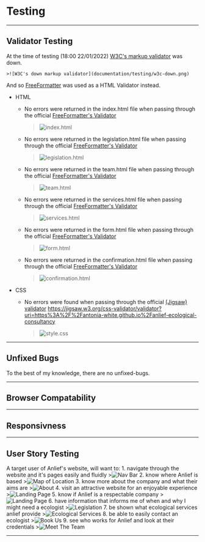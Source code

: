 # Testing 

<!-- In this section, you need to convince the assessor that you have conducted enough testing to legitimately believe that the site works well. Essentially, in this part you will want to go over all of your project’s features and ensure that they all work as intended, with the project providing an easy and straightforward way for the users to achieve their goals.

In addition, you should mention in this section how your project looks and works on different browsers and screen sizes.

You should also mention in this section any interesting bugs or problems you discovered during your testing, even if you haven't addressed them yet.

If this section grows too long, you may want to split it off into a separate file and link to it from here. -->

***

## Validator Testing 

At the time of testing (18:00 22/01/2022) [W3C's markup validator](https://validator.w3.org/) was down.

    >![W3C's down markup validator](documentation/testing/w3c-down.png)

And so [FreeFormatter](https://www.freeformatter.com/html-validator.html) was used as a HTML Validator instead.


- HTML
  - No errors were returned in the index.html file when passing through the official [FreeFormatter's Validator](https://www.freeformatter.com/html-validator.html)

    >![index.html](documentation/testing/ff-html-index-screenshot.png)

  - No errors were returned in the legislation.html file when passing through the official [FreeFormatter's Validator](https://www.freeformatter.com/html-validator.html)

    >![legislation.html](documentation/testing/ff-html-legislation-screenshot.png)

  - No errors were returned in the team.html file when passing through the official [FreeFormatter's Validator](https://www.freeformatter.com/html-validator.html)

    >![team.html](documentation/testing/ff-html-team-screenshot.png)

  - No errors were returned in the services.html file when passing through the official [FreeFormatter's Validator](https://www.freeformatter.com/html-validator.html)

    >![services.html](documentation/testing/ff-html-services-screenshot.png)

  - No errors were returned in the form.html file when passing through the official [FreeFormatter's Validator](https://www.freeformatter.com/html-validator.html)

    >![form.html](documentation/testing/ff-html-form-screenshot.png)

  - No errors were returned in the confirmation.html file when passing through the official [FreeFormatter's Validator](https://www.freeformatter.com/html-validator.html)
    >![confirmation.html](documentation/testing/ff-html-confirmation-screenshot.png)

- CSS
  - No errors were found when passing through the official [(Jigsaw) validator](https://jigsaw.w3.org/css-validator/validator?uri=https%3A%2F%2Fvalidator.w3.org%2Fnu%2F%3Fdoc%3Dhttps%253A%252F%252Fcode-institute-org.github.io%252Flove-running-2.0%252Findex.html&profile=css3svg&usermedium=all&warning=1&vextwarning=&lang=en#css)
  https://jigsaw.w3.org/css-validator/validator?uri=https%3A%2F%2Fantonia-white.github.io%2Fanlief-ecological-consultancy
    >![style.css](documentation/testing/w3c-css-validator-screenshot.png)

***

## Unfixed Bugs 

To the best of my knowledge, there are no unfixed-bugs.

***

## Browser Compatability

<!-- Screenshots of finished product on different browsers, firefox chrome edge -->

***

## Responsivness

<!-- Screenshots tested finished product at different sizes, mobile tablet desktop -->

***

## User Story Testing
<!-- copy bullets on README.md - underneath = screenshot from feature sections in readme i.e., combime these -->

A target user of Anlief's website, will want to:
    1. navigate through the website and it's pages easily and fluidly
      >![Nav Bar](documentation/testing/navbar-screenshot.png)
    2. know where Anlief is based
      >![Map of Location](documentation/testing/map-screenshot.png)
    3. know more about the company and what their aims are
      >![About](documentation/testing/about-section-screenshot.png)
    4. visit an attractive website for an enjoyable experience
      >![Landing Page](documentation/testing/landing-page-img-screenshot.png)
    5. know if Anlief is a respectable company
      >![Landing Page](documentation/testing/landing-page-img-screenshot.png)
    6. have information that informs me of when and why I might need a ecologist
      >![Legislation](documentation/testing/legislation-screenshot.png)
    7. be shown what ecological services anlief provide
      >![Ecological Services](documentation/testing/ecology-services-screenshot.png)
    8. be able to easily contact an ecologist
      >![Book Us](documentation/testing/form-screenshot.png)
    9. see who works for Anlief and look at their credentials
      >![Meet The Team](documentation/testing/meet-the-team-screenshot.png)

***